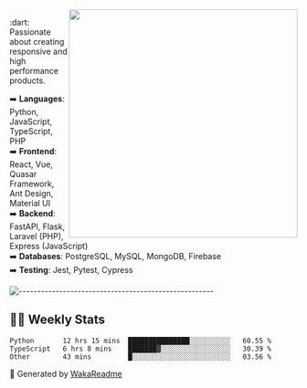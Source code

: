 <img src="https://github-readme-stats.vercel.app/api?username=iguit0&show_icons=true&include_all_commits=true&count_private=true&theme=dracula" min-width="400px" max-width="400px" width="400px" align="right" />

<p align="left"> 
  :dart: Passionate about creating responsive and high performance products.
</p>

<p align="left">
  ➡️ <strong>Languages</strong>: Python, JavaScript, TypeScript, PHP<br>
  ➡️ <strong>Frontend</strong>: React, Vue, Quasar Framework, Ant Design, Material UI<br>
  ➡️ <strong>Backend</strong>: FastAPI, Flask, Laravel (PHP), Express (JavaScript)<br>
  ➡️ <strong>Databases</strong>: PostgreSQL, MySQL, MongoDB, Firebase<br>
  ➡️ <strong>Testing</strong>: Jest, Pytest, Cypress<br>
</p>

![-----------------------------------------------------](https://raw.githubusercontent.com/andreasbm/readme/master/assets/lines/vintage.png)

## :man_technologist: Weekly Stats
<!--START_SECTION:waka-->

```text
Python       12 hrs 15 mins  ███████████████░░░░░░░░░░   60.55 %
TypeScript   6 hrs 8 mins    ███████▓░░░░░░░░░░░░░░░░░   30.39 %
Other        43 mins         █░░░░░░░░░░░░░░░░░░░░░░░░   03.56 %
```

<!--END_SECTION:waka-->

🚀 Generated by [WakaReadme](https://github.com/athul/waka-readme)
